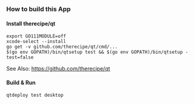 ### How to build this App
#### Install therecipe/qt
```shell script
export GO111MODULE=off
xcode-select --install
go get -v github.com/therecipe/qt/cmd/...
$(go env GOPATH)/bin/qtsetup test && $(go env GOPATH)/bin/qtsetup -test=false
```
See Also: https://github.com/therecipe/qt
#### Build & Run
```shell script
qtdeploy test desktop
```